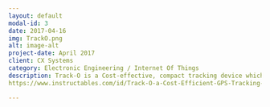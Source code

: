 ```yaml
---
layout: default
modal-id: 3
date: 2017-04-16
img: TrackO.png
alt: image-alt
project-date: April 2017
client: CX Systems
category: Electronic Engineering / Internet Of Things
description: Track-O is a Cost-effective, compact tracking device which helps our client to locate there assets in Supply Chain Management. In this project,SoC is atmega328 with sim capability provided by sim900a and our star GPS module Ublox Neo 6MV2. Track-O is accurate upto 10 meters after testing for 1-2 weeks in different geographic area.
https://www.instructables.com/id/Track-O-a-Cost-Efficient-GPS-Tracking-Device-Using/

---
```

